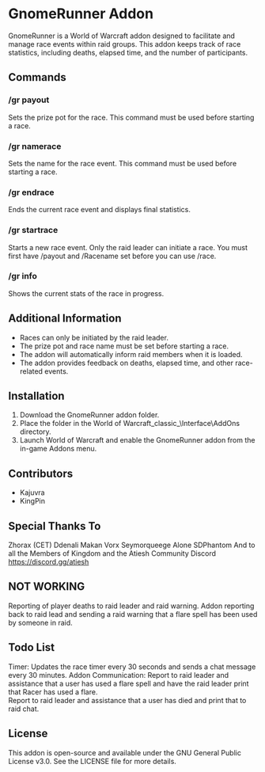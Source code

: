 # GnomeRunner Addon

GnomeRunner is a World of Warcraft addon designed to facilitate and manage race events within raid groups. This addon keeps track of race statistics, including deaths, elapsed time, and the number of participants.

## Commands

### /gr payout
Sets the prize pot for the race. This command must be used before starting a race.

### /gr namerace 
Sets the name for the race event. This command must be used before starting a race.

### /gr endrace
Ends the current race event and displays final statistics.

### /gr startrace 
Starts a new race event. Only the raid leader can initiate a race. You must first have /payout and /Racename set before you can use /race. 

### /gr info 
Shows the current stats of the race in progress.

## Additional Information

- Races can only be initiated by the raid leader.
- The prize pot and race name must be set before starting a race.
- The addon will automatically inform raid members when it is loaded.
- The addon provides feedback on deaths, elapsed time, and other race-related events.

## Installation

1. Download the GnomeRunner addon folder.
2. Place the folder in the World of Warcraft\_classic_\Interface\AddOns directory.
3. Launch World of Warcraft and enable the GnomeRunner addon from the in-game Addons menu.

## Contributors

- Kajuvra
- KingPin 

## Special Thanks To
Zhorax (CET)
Ddenali
Makan
Vorx
Seymorqueege 
Alone
SDPhantom
And to all the Members of Kingdom and the Atiesh Community Discord https://discord.gg/atiesh

## NOT WORKING 
Reporting of player deaths to raid leader and raid warning. 
Addon reporting back to raid lead and sending a raid warning that a flare spell has been used by someone in raid. 

## Todo List 
Timer:
Updates the race timer every 30 seconds and sends a chat message every 30 minutes.
Addon Communication: 
Report to raid leader and assistance that a user has used a flare spell and have the raid leader print that Racer has used a flare.  
Report to raid leader and assistance that a user has died and print that to raid chat. 


## License

This addon is open-source and available under the GNU General Public License v3.0. See the LICENSE file for more details.
